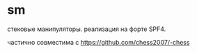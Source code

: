 sm
==

стековые манипуляторы. реализация на форте SPF4. 

частично совместима с https://github.com/chess2007/-chess

